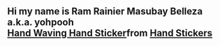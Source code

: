 ## Hi my name is Ram Rainier Masubay Belleza a.k.a. yohpooh <div class="tenor-gif-embed" data-postid="14999877618442267107" data-share-method="host" data-aspect-ratio="1" data-width="100%"><a href="https://tenor.com/view/hand-waving-hand-emoji-gif-14999877618442267107">Hand Waving Hand Sticker</a>from <a href="https://tenor.com/search/hand-stickers">Hand Stickers</a></div> <script type="text/javascript" async src="https://tenor.com/embed.js"></script>


<!--
**yohpooh/yohpooh** is a ✨ _special_ ✨ repository because its `README.md` (this file) appears on your GitHub profile.

Here are some ideas to get you started:

- 🔭 I’m currently working on ...
- 🌱 I’m currently learning ...
- 👯 I’m looking to collaborate on ...
- 🤔 I’m looking for help with ...
- 💬 Ask me about ...
- 📫 How to reach me: ...
- 😄 Pronouns: ...
- ⚡ Fun fact: ...
-->
